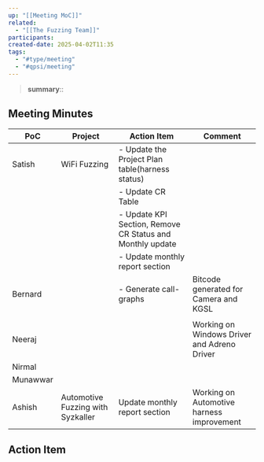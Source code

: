 ```yaml
---
up: "[[Meeting MoC]]"
related:
  - "[[The Fuzzing Team]]"
participants:
created-date: 2025-04-02T11:35
tags:
  - "#type/meeting"
  - "#qpsi/meeting"
---
```


> **summary**::

## Meeting Minutes

| PoC      | Project                           | Action Item                                               | Comment                                       |
| -------- | --------------------------------- | --------------------------------------------------------- | --------------------------------------------- |
| Satish   | WiFi Fuzzing                      | - Update the Project Plan table(harness status)           |                                               |
|          |                                   | - Update CR Table                                         |                                               |
|          |                                   | - Update KPI Section, Remove CR Status and Monthly update |                                               |
|          |                                   | - Update monthly report section                           |                                               |
| Bernard  |                                   | - Generate call-graphs                                    | Bitcode generated for Camera and KGSL         |
|          |                                   |                                                           |                                               |
| Neeraj   |                                   |                                                           | Working on Windows Driver and Adreno Driver |
| Nirmal   |                                   |                                                           |                                               |
| Munawwar |                                   |                                                           |                                               |
| Ashish   | Automotive Fuzzing with Syzkaller | Update monthly report section                             | Working on Automotive harness improvement     |

## Action Item